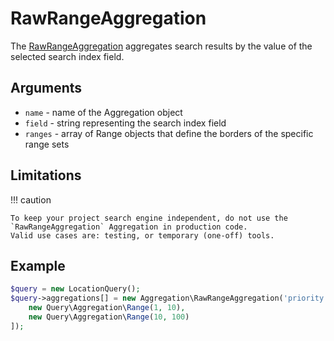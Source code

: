 # RawRangeAggregation

The [RawRangeAggregation](https://github.com/ibexa/core/blob/main/src/contracts/Repository/Values/Content/Query/Aggregation/RawRangeAggregation.php) aggregates search results by the value of the selected search index field.

## Arguments

- `name` - name of the Aggregation object
- `field` - string representing the search index field
- `ranges` - array of Range objects that define the borders of the specific range sets

## Limitations

!!! caution

    To keep your project search engine independent, do not use the `RawRangeAggregation` Aggregation in production code.
    Valid use cases are: testing, or temporary (one-off) tools.

## Example

``` php
$query = new LocationQuery();
$query->aggregations[] = new Aggregation\RawRangeAggregation('priority', 'priority_id', [
    new Query\Aggregation\Range(1, 10),
    new Query\Aggregation\Range(10, 100)
]);
```
